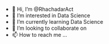 - 👋 Hi, I’m @RhachadarAct
- 👀 I’m interested in Data Science
- 🌱 I’m currently learning Data Science
- 💞️ I’m looking to collaborate on
- 📫 How to reach me ...

<!---
RhachadarAct/RhachadarAct is a ✨ special ✨ repository because its `README.md` (this file) appears on your GitHub profile.
You can click the Preview link to take a look at your changes.
--->
